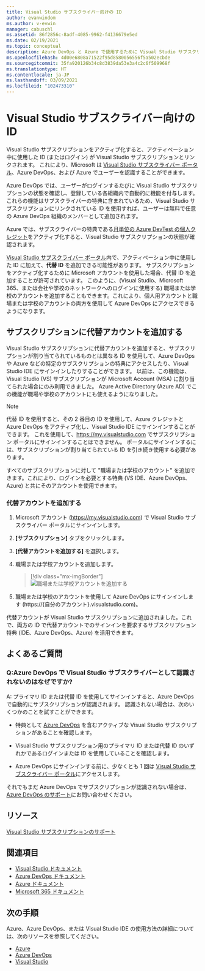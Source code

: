 ```yaml
---
title: Visual Studio サブスクライバー向けの ID
author: evanwindom
ms.author: v-evwin
manager: cabuschl
ms.assetid: 86f2856c-8adf-4085-9962-f4136679e5ed
ms.date: 02/19/2021
ms.topic: conceptual
description: Azure DevOps と Azure で使用するために Visual Studio サブスクリプションに代替 ID を追加する方法
ms.openlocfilehash: 4d00e6808a71522f95d8580056556f5a502ecbde
ms.sourcegitcommit: 35fa920126b34c8d3839da53e3a4c2c6f509968f
ms.translationtype: HT
ms.contentlocale: ja-JP
ms.lasthandoff: 03/09/2021
ms.locfileid: "102473310"
---
```

# <a name="identities-for-visual-studio-subscribers"></a>Visual Studio サブスクライバー向けの ID
Visual Studio サブスクリプションをアクティブ化すると、アクティベーション中に使用した ID (またはログイン) が Visual Studio サブスクリプションとリンクされます。 これにより、Microsoft は [Visual Studio サブスクライバー ポータル](https://my.visualstudio.com?wt.mc_id=o~msft~docs)、Azure DevOps、および Azure でユーザーを認識することができます。

Azure DevOps では、ユーザーがログインするたびに Visual Studio サブスクリプションの状態を確認し、登録している各組織内で自動的に機能を付与します。
これらの機能はサブスクライバーの特典に含まれているため、Visual Studio サブスクリプションにリンクされている ID を使用すれば、ユーザーは無料で任意の Azure DevOps 組織のメンバーとして追加されます。

Azure では、サブスクライバーの特典である[月単位の Azure DevTest の個人クレジット](https://azure.microsoft.com/pricing/member-offers/credit-for-visual-studio-subscribers/)をアクティブ化すると、Visual Studio サブスクリプションの状態が確認されます。

[Visual Studio サブスクライバー ポータル](https://my.visualstudio.com?wt.mc_id=o~msft~docs)内で、アクティベーション中に使用した ID に加えて、**代替 ID** を追加できる可能性があります。 サブスクリプションをアクティブ化するために Microsoft アカウントを使用した場合、代替 ID を追加することが許可されています。 このように、(Visual Studio、Microsoft 365、または会社や学校のネットワークへのログインに使用する) 職場または学校のアカウントを追加することもできます。これにより、個人用アカウントと職場または学校のアカウントの両方を使用して Azure DevOps にアクセスできるようになります。

## <a name="add-an-alternate-account-to-your-subscription"></a>サブスクリプションに代替アカウントを追加する
Visual Studio サブスクリプションに代替アカウントを追加すると、サブスクリプションが割り当てられているものとは異なる ID を使用して、Azure DevOps や Azure などの特定のサブスクリプションの特典にアクセスしたり、Visual Studio IDE にサインインしたりすることができます。 以前は、この機能は、Visual Studio (VS) サブスクリプションが Microsoft Account (MSA) に割り当てられた場合にのみ利用できました。 Azure Active Directory (Azure AD) でこの機能が職場や学校のアカウントにも使えるようになりました。

> [!NOTE]
> 代替 ID を使用すると、その 2 番目の ID を使用して、Azure クレジットと Azure DevOps をアクティブ化し、Visual Studio IDE にサインインすることができます。  これを使用して、<https://my.visualstudio.com> でサブスクリプション ポータルにサインインすることはできません。  ポータルにサインインするには、サブスクリプションが割り当てられている ID を引き続き使用する必要があります。 

すべてのサブスクリプションに対して "職場または学校のアカウント" を追加できます。これにより、ログインを必要とする特典 (VS IDE、Azure DevOps、Azure) と共にそのアカウントを使用できます。

### <a name="add-the-alternate-account"></a>代替アカウントを追加する
1. Microsoft アカウント (https://my.visualstudio.com) で Visual Studio サブスクライバー ポータルにサインインします。
2. **[サブスクリプション]** タブをクリックします。
3. **[代替アカウントを追加する]** を選択します。
4. 職場または学校アカウントを追加します。
    > [!div class="mx-imgBorder"]
    > ![職場または学校アカウントを追加する](_img/vs-alternate-identity/enter-alternate-account-my-visual-studio-com-portal.png "職場または学校アカウントをサブスクリプションの代替アカウントとして追加します。")

5. 職場または学校のアカウントを使用して Azure DevOps にサインインします (https://{自分のアカウント}.visualstudio.com)。

代替アカウントが Visual Studio サブスクリプションに追加されました。これで、両方の ID で代替アカウントでのサインインを要求するサブスクリプション特典 (IDE、Azure DevOps、Azure) を活用できます。

## <a name="faq"></a>よくあるご質問

### <a name="q--why-doesnt-azure-devops-recognize-me-as-a-visual-studio-subscriber"></a>Q:Azure DevOps で Visual Studio サブスクライバーとして認識されないのはなぜですか?

A: プライマリ ID または代替 ID を使用してサインインすると、Azure DevOps で自動的にサブスクリプションが認識されます。 認識されない場合は、次のいくつかのことを試すことができます。

* 特典として [Azure DevOps](vs-azure-devops.md#eligibility) を含むアクティブな Visual Studio サブスクリプションがあることを確認します。

* Visual Studio サブスクリプション用のプライマリ ID または代替 ID のいずれかであるログインまたは ID を使用していることを確認します。

* Azure DevOps にサインインする前に、少なくとも 1 回は [Visual Studio サブスクライバー ポータル](https://my.visualstudio.com?wt.mc_id=o~msft~docs)にアクセスします。

それでもまだ Azure DevOps でサブスクリプションが認識されない場合は、[Azure DevOps のサポート](https://azure.microsoft.com/support/devops/)にお問い合わせください。

## <a name="resources"></a>リソース
[Visual Studio サブスクリプションのサポート](https://aka.ms/vssubscriberhelp)

## <a name="see-also"></a>関連項目
- [Visual Studio ドキュメント](/visualstudio/)
- [Azure DevOps ドキュメント](/azure/devops/)
- [Azure ドキュメント](/azure/)
- [Microsoft 365 ドキュメント](/microsoft-365/)

## <a name="next-steps"></a>次の手順 
Azure、Azure DevOps、または Visual Studio IDE の使用方法の詳細については、次のリソースを参照してください。
- [Azure](vs-azure.md)
- [Azure DevOps](vs-azure-devops.md)
- [Visual Studio](vs-ide-benefit.md)